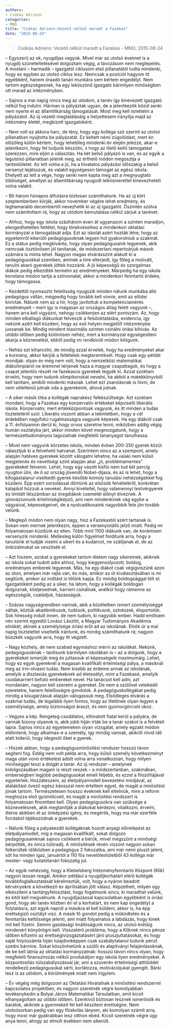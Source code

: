 ```yaml
---
authors: 
- Csókás Adrienn
categories: 
- MNO
title: "Csókás Adrienn:Vezető nélkül maradt a Fazekas"
date: "2015-08-24"
---
```

> Csókás Adrienn: Vezető nélkül maradt a Fazekas - MNO; 2015-08-24

– Egyszerű az ok, nyugdíjas vagyok. Mivel már az utolsó éveimet is a nyugdíj szüneteltetésével dolgoztam végig, a távozásom nem meglepetés. A mostani – harmadik – igazgatói ciklusom első pillanatától tudta mindenki, hogy ez egyben az utolsó ciklus lesz. Nemcsak a pozíciót hagyom itt egyébként, hanem óraadó tanári munkára sem kértem engedélyt. Nem tartom egészségesnek, ha egy leköszönő igazgató bármilyen minőségben ott marad az intézményben.

– Sajnos a mai napig nincs meg az utódom, a tanév így kinevezett igazgató nélkül fog indulni. Hárman is pályáztak ugyan, de a jelentkezők közül senki nem nyerte el az államtitkárság támogatását. Most meg kell ismételni a pályázatot. Az új vezető megtalálásáig a helyettesem irányítja majd az intézmény életét, megbízott igazgatóként.

– Nem volt ez akkora harc, de tény, hogy egy kolléga szó szerint az utolsó pillanatban nyújtotta be pályázatát. Ez keltett némi zúgolódást, mert én előzőleg külön kértem, hogy lehetőleg mindenki év elején jelezze, akar-e jelentkezni, hogy fel tudjunk készülni, s hogy az illető kellő támogatást szerezzen, mire eljön a választás. Ha két belső pályázó is van, és az egyik a legutolsó pillanatban jelenik meg, az érthető módon megosztja a tantestületet. Az lett volna a jó, ha a hivatalos pályázási időszakig a belső versenyt lejátsszuk, és valakit egységesen támogat az egész iskola. Ehelyett az lett a vége, hogy senki nem kapta meg azt a megnyugtató többséget, amellyel az államtitkárság nyugodt lelkiismerettel kinevezhetett volna valakit.

– Bő három hónapos átfutásra biztosan számíthatunk. Ha az új kört szeptemberben kiírják, akkor november végére lehet eredmény, és leghamarabb decembertől nevezhetik ki az új igazgatót. Őszintén szólva nem számítottam rá, hogy az utódom bemutatása nélkül zárjuk a tanévet.

– Ahhoz, hogy egy iskola százhárom éven át ugyanazon a szinten maradjon, elengedhetetlen feltétel, hogy törekvéseihez a mindenkori oktatási kormányzat a támogatását adja. Ezt az iskolát azért hozták létre, hogy az egyetemről kikerülő pedagógusoknak legyen hol gyakorolniuk a szakmát. Ez a státus pedig megkívánta, hogy olyan pedagógusaink legyenek, akik nemcsak ösztönösen jól tanítanak, de módszertani repertoárjuk mások számára is minta lehet. Nagyon magas elvárásszint alakult ki a pedagógusokkal szemben, aminek a híre elterjedt, így főleg a motivált, tanulni akaró gyerekek jöttek hozzánk. A jó képességű és szorgalmas diákok pedig elkezdték termelni az eredményeket. Márpedig ha egy iskola konstans módon tartja a színvonalat, akkor a mindenkori fenntartó érdeke, hogy támogassa.

– Kezdettől nyomasztó felelősség nyugszik minden nálunk munkába álló pedagógus vállán, mégpedig hogy tovább kell vinnie, amit az elődei kivívtak. Nálunk nem az a hír, hogy javítottuk a kompetenciamérés eredményeit – mert így is magasan az országos átlag felett vagyunk –, hanem arra kell vigyázni, nehogy csökkenjen az elért pontszám. Az, hogy minden elballagó diákunkat felveszik a felsőoktatásba, evidencia, így nekünk azért kell küzdeni, hogy az eső helyen megjelölt intézménybe jussanak be. Mindig mindent maximális szinten csinálni óriási kihívás. Az utóbbi időben pedig különösen nehéz, mert a kormányzat egységesíteni akarja a köznevelést, ebből pedig mi rendkívüli módon kilógunk.

– Nehéz ezt kiharcolni, de mindig azzal érvelek, hogy ha eredményeket akar a kormány, akkor kérjük a feltételek megteremtését. Hogy csak egy példát mondjak: olyan év még nem volt, hogy a nemzetközi matematikai diákolimpiáról ne éremmel térjenek haza a magyar csapattagok, és hogy a csapat jelentős részét ne fazekasos gyerekek tegyék ki. Azzal szoktam érvelni, hogy nem tudunk olimpikonokat nevelni, ha abból a matekkönyvből kell tanítani, amiből mindenki másnak. Lehet ezt zsarolásnak is hívni, de nem véletlenül jutnak oda a gyerekeink, ahová jutnak.

– A siker másik titka a kollégák naprakész felkészültsége. Azt szoktam mondani, hogy a Fazekas egy konzervatív értékeket képviselő liberális iskola. Konzervatív, mert értékközpontúak vagyunk, és itt minden a tudás tiszteletéről szól. Liberális viszont abban a tekintetben, hogy a cél érdekében nagyfokú rugalmasságra vagyunk képesek. Ha egy diákról csak a 11. évfolyamon derül ki, hogy orvos szeretne lenni, miközben addig végig humán osztályba járt, akkor minden követ megmozgatunk, hogy a természettudományos tagozatnak megfelelő tananyagot tanulhassa.

– Mivel nem vagyunk körzetes iskola, minden évben 200-250 gyerek közül választjuk ki a felvehető hatvanat. Szerintem nincs az a szempont, amely alapján hatéves gyerekek között válogatni lehetne, ha valaki nem külső megjelenés és neveltségi szint alapján akar „jó, problémamentes” gyerekeket felvenni. Lehet, hogy egy vásott kisfiú nem tud két percig nyugton ülni, de ő az ország jövendő Nobel-díjasa, és az is lehet, hogy a kifogástalanul viselkedő gyerek később komoly tanulási nehézségekkel fog küzdeni. Épp ezért sorsolással döntünk az elsősök felvételéről, konkrétan kalapból húzzuk a neveket. Annyi kivétellel, hogy valamennyi testvérgyerek és limitált létszámban az öregdiákok csemetéi előnyt élveznek. A gimnáziumunk értelmiségiképző, ami nem mindenkinek vág egybe a vágyaival, képességeivel, de a nyolcadikosaink nagyobbik fele jön tovább velünk.

– Meglepő módon nem olyan nagy, hisz a Fazekastól azért tartanak is. Sokan nem mernek jelentkezni, éppen a versenyistálló jelző miatt. Pedig mi folyamatosan küzdünk ez ellen. Több mint 1100 diákunk van, de korántsem versenyzik mindenki. Mellesleg külön figyelmet fordítunk arra, hogy a tanulóink el tudják viselni a sikert és a kudarcot, ne szálljanak el, de az önbizalmukat se veszítsék el.

– Azt hiszem, azokat a gyerekeket tartom életem nagy sikereinek, akiknek az iskola sokat tudott adni ahhoz, hogy kiegyensúlyozott, boldog, eredményes emberek legyenek. Más, ha egy diákot csak végigviszünk azon az úton, amelyen már rajta van, és más, amikor az út kiválasztásában is mi segítünk, amikor az indítást is tőlünk kapja. Ez mindig boldogsággal tölt el. Igazgatóként pedig az a siker, ha látom, hogy a kollégák boldogan dolgoznak, kiteljesednek, karriert csinálnak, anélkül hogy rámenne az egészségük, családjuk, házasságuk.

– Százas nagyságrendben vannak, akik a közéletben ismert személyiséggé váltak, köztük akadémikusok, tudósok, politikusok, színészek, élsportolók. Sok híresség indult innen, de nem tudom, ki nagyobb ember. Hadd említsem név szerint egyedül Lovász Lászlót, a Magyar Tudományos Akadémia  elnökét, akinek a személyisége óriási erőt ad az iskolának. Elnök úr a mai napig tisztelettel viseltetik irántunk, és mindig számíthatunk rá; nagyon büszkék vagyunk arra, hogy itt végzett.

– Nagy közhely, de nem szabad egymáshoz mérni az iskolákat. Nekünk, pedagógusoknak – tanítsunk bármilyen iskolában is – az a dolgunk, hogy a gyerekeket ismerjük meg és juttassuk el képességeik maximumáig. Lehet, hogy ez egyik gyereknél a magasan kvalifikált értelmiségi pálya, a másiknál meg az írni-olvasni tudás. Nem kisebb az érdeme annak az iskolának, amelyik a diszlexiás gyerekeknek ad életesélyt, mint a Fazekasé, amelyik csodakarriert befutó embereket nevel. Ha tanácsot kell adni, azt mondanám, nagyon kell szeretni a gyereket. De nem a szülővel vetekedő szeretetre, hanem felelősségre gondolok. A pedagóguskollégákat pedig mindig a kisugárzásuk alapján válogassuk meg. Elsődleges elvárás a szakmai tudás, de legalább ilyen fontos, hogy az illetőnek olyan legyen a személyisége, amely biztonságot áraszt, és nem gyomorgörcsöt okoz.

– Vegyes a kép. Rengeteg csodálatos, elhivatott fiatal kerül a pályára, de vannak bizony olyanok is, akik jobb híján írták be a tanár szakot is a felvételi lapra. Sajnos nincs az egyetemeken olyan vizsgálat, amely egzakt módon eldöntené, hogy alkalmas-e a személy, így mindig vannak, akikről rövid idő alatt kiderül, hogy idegesíti őket a gyerek.

– Hiszek abban, hogy a pedagógusminősítési rendszer hosszú távon segíteni fog. Eddig nem volt példa arra, hogy külső személy következményt maga után vonó értékelést adott volna arra vonatkozóan, hogy milyen minőséggel teszi a dolgát a tanár. Az új rendszer – amelynek kidolgozásában magam is részt veszek – a módszertanban, szakmában, emberségben legjobb pedagógusokat emeli feljebb, és ezzel a filozófiájával egyetértek. Hozzáteszem, az életpályamodell bevezetési módjával, az átalakítást övező egész káosszal nem értettem egyet, de magát a minősítést jónak tartom. Természetesen hosszú éveknek kell eltelniük, mire a reform meghozza első gyümölcseit, és magát a minősítési rendszert is folyamatosan finomítani kell. Olyan pedagógusokra van szüksége a köznevelésnek, akik megtanítják a diákokat kérdezni, vitatkozni, érvelni, illetve akikben él az önképzési igény, és megértik, hogy ma már ezerféle forrásból tájékozódnak a gyerekek.

– Nálunk főleg a pályakezdő kollégáknak hozott anyagi előrelépést az életpályamodell, míg a magasan kvalifikált, sokat dolgozó pedagógusainknak sajnos csökkent a bérük, mivel megszűnt a minőségi bérpótlék, és nincs túlóradíj. A minősítések révén viszont nagyon sokan felkerültek időközben a pedagógus 2 fokozatba, ami már némi pluszt jelent, sőt ha minden igaz, januártól a 110 fős nevelőtestületből 43 kolléga már mester- vagy kutatótanári fokozatig jut.

– Az egyik nehézség, hogy a Klebelsberg Intézményfenntartó Központ (Klik) nagyon lassan reagál. Amikor például a nyugdíjkorhatárt elérő kollégák továbbfoglalkoztatását kérelmeztük, volt, hogy a nyáron beadott kérvényekre a következő év áprilisában jött válasz. Képzelheti, milyen úgy elkészíteni a tantárgyfelosztást, hogy fogalmunk sincs, ki maradhat velünk, és kitől kell megválnunk. A nyugdíjazással kapcsolatban egyébként is óriási gond, hogy aki tanév közben éri el a korhatárt, és nem kap engedélyt a folytatásra, azt egyik napról a másikra el kell küldeni, akkor is, ha épp érettségiző osztályt visz. A másik fő gondot pedig a működtetés és a fenntartás kettőssége jelenti, ami miatt folyamatos a labdázás, hogy kinek mit kell fizetni. Semmi gazdasági önállóságunk nincs, az utolsó krétáig mindenért könyörögni kell. Visszatérő probléma, hogy a Kliknek nincs pénze időben kifizetni az érettségivizsgáztatásért járó pluszjuttatásokat, és hogy saját folyószámla híján tulajdonképpen csak szabálytalanul tudunk pénzt szedni bármire. Sokat köszönhetünk a szülői és alapítványi felajánlásoknak, de be kell látnia az oktatási kormányzatnak: hosszú távon nincs olyan, hogy megfelelő finanszírozás nélkül produkáljon egy iskola ilyen eredményeket. A központosítás túlszabályozással jár, ami a szuverén értelmiségi attitűddel rendelkező pedagógusokat sérti, korlátozza, motivációjukat gyengíti. Bárki lesz is az utódom, a körülmények miatt nem irigylem.

– Év végéig még dolgozom az Oktatási Hivatalnak a minősítési rendszerrel kapcsolatos projektben, és nagyon szeretnék végre komolyabban tevékenykedni a Bolyai János Matematikai Társulatban, amit kicsit elhanyagoltam az utóbbi időben. Ezenkívül biztosan lesznek ismerősök és barátok, akiknek a gyermekeit fel kell készíteni érettségire. Nem utolsósorban pedig van egy főiskolás lányom, aki komolyan számít arra, hogy most már gyakrabban lesz otthon ebéd. Kicsit szeretnék végre úgy anya lenni, ahogy az elmúlt években nem sikerült.
